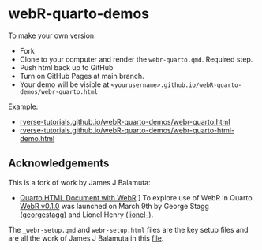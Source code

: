 # webR-quarto-demos

To make your own version:

* Fork
* Clone to your computer and render the `webr-quarto.qmd`. Required step.
* Push html back up to GitHub
* Turn on GitHub Pages at main branch.
* Your demo will be visible at `<yourusername>.github.io/webR-quarto-demos/webr-quarto.html`

Example: 

* [rverse-tutorials.github.io/webR-quarto-demos/webr-quarto.html](eeholmes.github.io/webR-quarto-demos/webr-quarto.html)
* [rverse-tutorials.github.io/webR-quarto-demos/webr-quarto-html-demo.html](eeholmes.github.io/webR-quarto-demos/webr-quarto.html)

## Acknowledgements

This is a fork of work by James J Balamuta:
- [Quarto HTML Document with WebR](https://github.com/coatless-r-n-d/webR-quarto-demos)
]
To explore use of WebR in Quarto. [WebR v0.1.0](https://twitter.com/gwstagg/status/1633821049329537025) was launched on March 9th
by George Stagg ([georgestagg](https://github.com/georgestagg)) and Lionel Henry ([lionel-](https://github.com/lionel-)). 

The `_webr-setup.qmd` and `webr-setup.html` files are the key setup files and are all the work of James J Balamuta in this [file](https://github.com/coatless-r-n-d/webR-quarto-demos/blob/main/webr-quarto-html-demo.qmd).
